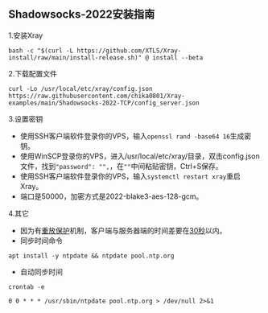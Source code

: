 ## Shadowsocks-2022安装指南

1.安装Xray

```
bash -c "$(curl -L https://github.com/XTLS/Xray-install/raw/main/install-release.sh)" @ install --beta
```

2.下载配置文件

```
curl -Lo /usr/local/etc/xray/config.json https://raw.githubusercontent.com/chika0801/Xray-examples/main/Shadowsocks-2022-TCP/config_server.json
```

3.设置密钥

- 使用SSH客户端软件登录你的VPS，输入`openssl rand -base64 16`生成密钥。
- 使用WinSCP登录你的VPS，进入/usr/local/etc/xray/目录，双击config.json文件，找到`"password": "",`，在`""`中间粘贴密钥，Ctrl+S保存。
- 使用SSH客户端软件登录你的VPS，输入`systemctl restart xray`重启Xray。
- 端口是50000，加密方式是2022-blake3-aes-128-gcm。

4.其它

- 因为有[重放保护](https://github.com/Shadowsocks-NET/shadowsocks-specs/blob/main/2022-1-shadowsocks-2022-edition.md#314-replay-protection)机制，客户端与服务器端的时间差要在[30秒](https://github.com/Shadowsocks-NET/shadowsocks-specs/blob/main/2022-1-shadowsocks-2022-edition.md#313-header)以内。
- 同步时间命令

```
apt install -y ntpdate && ntpdate pool.ntp.org
```

- 自动同步时间

```
crontab -e
```

```
0 0 * * * /usr/sbin/ntpdate pool.ntp.org > /dev/null 2>&1
```
